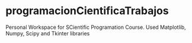 # programacionCientificaTrabajos
Personal Workspace for SCientific Programation Course. Used Matplotlib, Numpy, Scipy and Tkinter libraries
